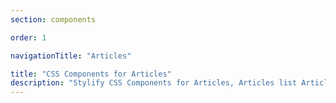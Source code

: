 ```yaml
---
section: components

order: 1

navigationTitle: "Articles"

title: "CSS Components for Articles"
description: "Stylify CSS Components for Articles, Articles list Articles pagination and etc. Prepared CSS Components for your next web project. Copy&Paste, without CSS framework."
---
```


<interactive-preview class="margin-bottom:48px"
min-height="400"
title="Article list - type 1"
html-snippet="components/article-list1"></interactive-preview>

<interactive-preview class="margin-bottom:48px"
min-height="400"
title="Article list - type 2"
html-snippet="components/article-list2"></interactive-preview>

<interactive-preview class="margin-bottom:48px"
min-height="400"
title="Article list - type 3"
html-snippet="components/article-list3"></interactive-preview>

<interactive-preview class="margin-bottom:48px"
min-height="400"
title="Article list - detail"
without-components
html-snippet="components/article-detail"></interactive-preview>
